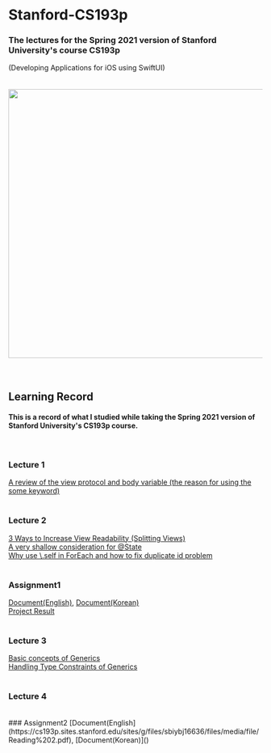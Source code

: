 # Stanford-CS193p

### The lectures for the Spring 2021 version of Stanford University's course CS193p <br/>
(Developing Applications for iOS using SwiftUI)
<br/><br/><br/>
<img width="532" src="https://user-images.githubusercontent.com/53016167/157404408-c6ec92e9-460a-49a7-b530-a67d24ae97ff.png">
<br/><br/><br/>
## Learning Record
#### This is a record of what I studied while taking the Spring 2021 version of Stanford University's CS193p course.
<br/>

### Lecture 1
[A review of the view protocol and body variable (the reason for using the some keyword)](https://hasensprung.tistory.com/129)<br/>
<br/>

### Lecture 2
[3 Ways to Increase View Readability (Splitting Views)](https://hasensprung.tistory.com/131)<br/>
[A very shallow consideration for @State](https://hasensprung.tistory.com/85)<br/>
[Why use \\.self in ForEach and how to fix duplicate id problem](https://hasensprung.tistory.com/133)<br/>
<br/>

### Assignment1
[Document(English)](https://cs193p.sites.stanford.edu/sites/g/files/sbiybj16636/files/media/file/assignment_1.pdf), [Document(Korean)](Assignment/assignment1.md)<br/>
[Project Result](Assignment/assignment1/assignment1/ContentView.swift)<br/>
<br/>

### Lecture 3
[Basic concepts of Generics](https://hasensprung.tistory.com/142)<br/>
[Handling Type Constraints of Generics](https://hasensprung.tistory.com/143)<br/>
<br/>

### Lecture 4

<br/>
### Assignment2
[Document(English](https://cs193p.sites.stanford.edu/sites/g/files/sbiybj16636/files/media/file/Reading%202.pdf), [Document(Korean)]()
<br/>

